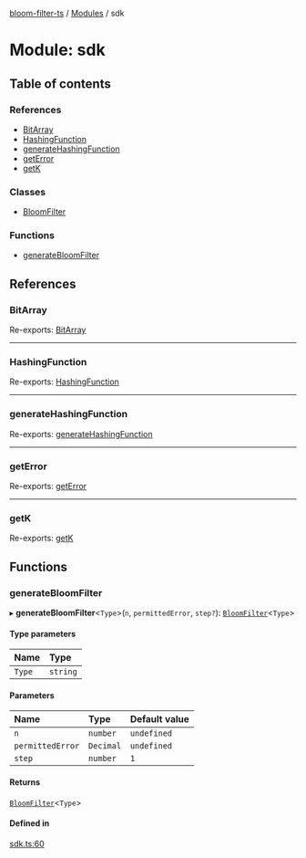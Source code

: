 [bloom-filter-ts](../README.md) / [Modules](../modules.md) / sdk

# Module: sdk

## Table of contents

### References

- [BitArray](sdk.md#bitarray)
- [HashingFunction](sdk.md#hashingfunction)
- [generateHashingFunction](sdk.md#generatehashingfunction)
- [getError](sdk.md#geterror)
- [getK](sdk.md#getk)

### Classes

- [BloomFilter](../classes/sdk.BloomFilter.md)

### Functions

- [generateBloomFilter](sdk.md#generatebloomfilter)

## References

### BitArray

Re-exports: [BitArray](../classes/utils.BitArray.md)

___

### HashingFunction

Re-exports: [HashingFunction](../interfaces/types.HashingFunction.md)

___

### generateHashingFunction

Re-exports: [generateHashingFunction](utils.md#generatehashingfunction)

___

### getError

Re-exports: [getError](utils.md#geterror)

___

### getK

Re-exports: [getK](utils.md#getk)

## Functions

### generateBloomFilter

▸ **generateBloomFilter**<`Type`\>(`n`, `permittedError`, `step?`): [`BloomFilter`](../classes/sdk.BloomFilter.md)<`Type`\>

#### Type parameters

| Name | Type |
| :------ | :------ |
| `Type` | `string` |

#### Parameters

| Name | Type | Default value |
| :------ | :------ | :------ |
| `n` | `number` | `undefined` |
| `permittedError` | `Decimal` | `undefined` |
| `step` | `number` | `1` |

#### Returns

[`BloomFilter`](../classes/sdk.BloomFilter.md)<`Type`\>

#### Defined in

[sdk.ts:60](https://github.com/rymnc/bloom-filter-ts/blob/dc2bd44/lib/sdk.ts#L60)
